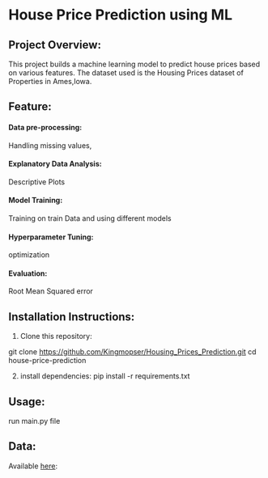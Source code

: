 # House Price Prediction using ML
## Project Overview:
This project builds a machine learning model to predict house prices based on various features.
The dataset used is the Housing Prices dataset of Properties in Ames,Iowa.

## Feature:
#### Data pre-processing:
Handling missing values,
#### Explanatory Data Analysis:
Descriptive Plots
#### Model Training:
Training on train Data and using different models
#### Hyperparameter Tuning:
optimization
#### Evaluation:
Root Mean Squared error
## Installation Instructions:
1. Clone this repository:

git clone https://github.com/Kingmopser/Housing_Prices_Prediction.git
cd house-price-prediction

2. install dependencies:
pip install -r requirements.txt

## Usage:
run main.py file

## Data:
Available  [here](https://www.kaggle.com/datasets):

